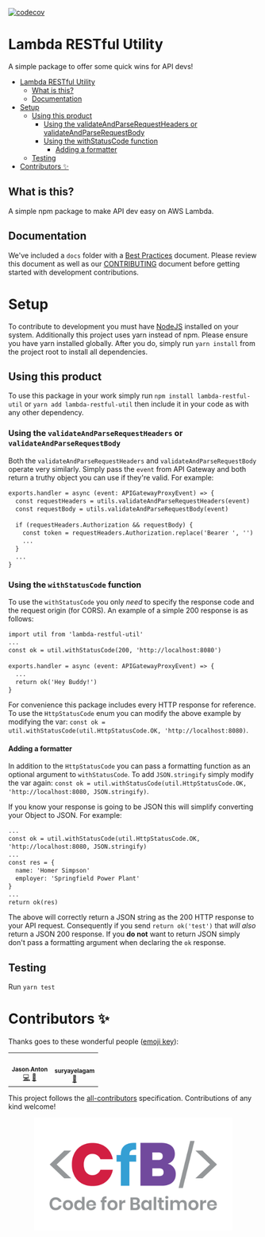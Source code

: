 [![codecov](https://codecov.io/gh/CodeForBaltimore/lambda-restful-util/branch/master/graph/badge.svg?token=287I7OIYA5)](https://codecov.io/gh/CodeForBaltimore/lambda-restful-util)

# Lambda RESTful Utility
A simple package to offer some quick wins for API devs!  

<!-- TOC -->

- [Lambda RESTful Utility](#lambda-restful-utility)
  - [What is this?](#what-is-this)
  - [Documentation](#documentation)
- [Setup](#setup)
  - [Using this product](#using-this-product)
    - [Using the validateAndParseRequestHeaders or validateAndParseRequestBody](#using-the-validateandparserequestheaders-or-validateandparserequestbody)
    - [Using the withStatusCode function](#using-the-withstatuscode-function)
      - [Adding a formatter](#adding-a-formatter)
  - [Testing](#testing)
- [Contributors ✨](#contributors-)

<!-- /TOC -->

## What is this? 

A simple npm package to make API dev easy on AWS Lambda.

## Documentation

We've included a `docs` folder with a [Best Practices](/docs/Best_Practices.md) document. Please review this document as well as our [CONTRIBUTING](./CONTRIBUTING.md) document before getting started with development contributions.

# Setup

To contribute to development you must have [NodeJS](https://nodejs.dev/) installed on your system.
Additionally this project uses yarn instead of npm. Please ensure you have yarn installed globally. After you do, simply run `yarn install` from the project root to install all dependencies. 

## Using this product

To use this package in your work simply run `npm install lambda-restful-util` or `yarn add lambda-restful-util` then include it in your code as with any other dependency. 

### Using the `validateAndParseRequestHeaders` or `validateAndParseRequestBody`

Both the `validateAndParseRequestHeaders` and `validateAndParseRequestBody` operate very similarly. Simply pass the `event` from API Gateway and both return a truthy object you can use if they're valid. For example:

```
exports.handler = async (event: APIGatewayProxyEvent) => {
  const requestHeaders = utils.validateAndParseRequestHeaders(event)
  const requestBody = utils.validateAndParseRequestBody(event)

  if (requestHeaders.Authorization && requestBody) {
    const token = requestHeaders.Authorization.replace('Bearer ', '')
    ...
  }
  ...
}
```

### Using the `withStatusCode` function

To use the `withStatusCode` you only _need_ to specify the response code and the request origin (for CORS). An example of a simple 200 response is as follows:

```
import util from 'lambda-restful-util'
...
const ok = util.withStatusCode(200, 'http://localhost:8080')

exports.handler = async (event: APIGatewayProxyEvent) => {
  ...
  return ok('Hey Buddy!')
}
```

For convenience this package includes every HTTP response for reference. To use the `HttpStatusCode` enum you can modify the above example by modifying the var: `const ok = util.withStatusCode(util.HttpStatusCode.OK, 'http://localhost:8080)`.

#### Adding a formatter

In addition to the `HttpStatusCode` you can pass a formatting function as an optional argument to `withStatusCode`. To add `JSON.stringify` simply modify the var again: `const ok = util.withStatusCode(util.HttpStatusCode.OK, 'http://localhost:8080, JSON.stringify)`.

If you know your response is going to be JSON this will simplify converting your Object to JSON. For example:

```
...
const ok = util.withStatusCode(util.HttpStatusCode.OK, 'http://localhost:8080, JSON.stringify)
...
const res = {
  name: 'Homer Simpson'
  employer: 'Springfield Power Plant'
}
...
return ok(res)
```

The above will correctly return a JSON string as the 200 HTTP response to your API request. Consequently if you send `return ok('test')` that _will also_ return a JSON 200 response. If you **do not** want to return JSON simply don't pass a formatting argument when declaring the `ok` response.

## Testing

Run `yarn test`

# Contributors ✨

Thanks goes to these wonderful people ([emoji key](https://allcontributors.org/docs/en/emoji-key)):
<!-- ALL-CONTRIBUTORS-LIST:START - Do not remove or modify this section -->
<!-- prettier-ignore-start -->
<!-- markdownlint-disable -->
<table>
  <tr>
    <td align="center"><a href="http://www.jasonanton.com/"><img src="https://avatars.githubusercontent.com/u/6391564?v=4?s=100" width="100px;" alt=""/><br /><sub><b>Jason Anton</b></sub></a><br /><a href="https://github.com/CodeForBaltimore/lambda-restful-util/commits?author=revjtanton" title="Code">💻</a> <a href="https://github.com/CodeForBaltimore/lambda-restful-util/commits?author=revjtanton" title="Documentation">📖</a></td>
    <td align="center"><a href="https://github.com/suryayelagam"><img src="https://avatars.githubusercontent.com/u/17008332?v=4?s=100" width="100px;" alt=""/><br /><sub><b>suryayelagam</b></sub></a><br /><a href="https://github.com/CodeForBaltimore/lambda-restful-util/pulls?q=is%3Apr+reviewed-by%3Asuryayelagam" title="Reviewed Pull Requests">👀</a></td>
  </tr>
</table> 

<!-- markdownlint-restore -->
<!-- prettier-ignore-end -->

<!-- ALL-CONTRIBUTORS-LIST:END -->

This project follows the [all-contributors](https://github.com/all-contributors/all-contributors) specification. Contributions of any kind welcome!

<p align="center">
    <img src="docs/img/CfB.png" width="400">
</p>
